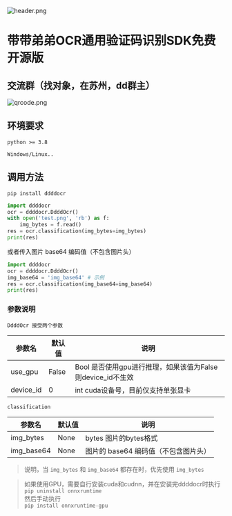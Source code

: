 ![header.png](https://z3.ax1x.com/2021/07/02/R6Ih28.jpg)

# 带带弟弟OCR通用验证码识别SDK免费开源版

## 交流群（找对象，在苏州，dd群主）


![qrcode.png](http://cdn.wenanzhe.com/Dingtalk_20211220105723.jpg!/scale/50)

## 环境要求

`python >= 3.8`

`Windows/Linux..`

## 调用方法

`pip install ddddocr`

```python
import ddddocr
ocr = ddddocr.DdddOcr()
with open('test.png', 'rb') as f:
    img_bytes = f.read()
res = ocr.classification(img_bytes=img_bytes)
print(res)
```
或者传入图片 base64 编码值（不包含图片头）
```python
import ddddocr
ocr = ddddocr.DdddOcr()
img_base64 = 'img_base64' # 示例
res = ocr.classification(img_base64=img_base64)
print(res)
```

### 参数说明

`DdddOcr 接受两个参数`

|  参数名   | 默认值  | 说明  |
|  ----  | ----  | ----  |
| use_gpu  | False | Bool    是否使用gpu进行推理，如果该值为False则device_id不生效 |
| device_id  | 0 | int cuda设备号，目前仅支持单张显卡 |

`classification`

|  参数名   | 默认值  | 说明  |
|  ----  | ----  | ----  |
| img_bytes  | None | bytes 图片的bytes格式 |
| img_base64  | None | 图片的 base64 编码值（不包含图片头） |

> 说明，当 `img_bytes` 和 `img_base64` 都存在时，优先使用 `img_bytes`

> 如果使用GPU，需要自行安装cuda和cudnn，并在安装完ddddocr时执行 <br>`pip uninstall onnxrumtime`<br>然后手动执行<br>`pip install onnxruntime-gpu`